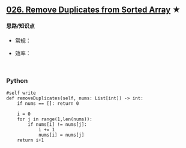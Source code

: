 ## [026. Remove Duplicates from Sorted Array][1] ★
[1]: https://leetcode.com/problems/remove-duplicates-from-sorted-array/

    
#### 思路/知识点
- 常规：
- 效率：

  <br />  
### Python
    #self write
    def removeDuplicates(self, nums: List[int]) -> int:
        if nums == []: return 0
        
        i = 0
        for j in range(1,len(nums)):
            if nums[i] != nums[j]:
                i += 1
                nums[i] = nums[j]
        return i+1

